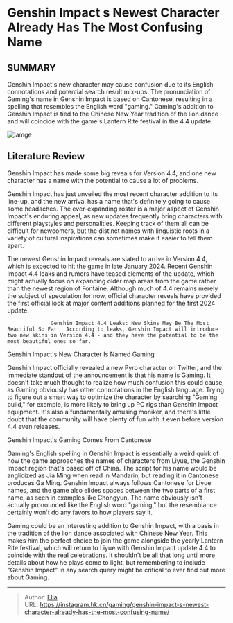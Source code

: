 # Genshin Impact s Newest Character Already Has The Most Confusing Name


## SUMMARY 



  Genshin Impact&#39;s new character may cause confusion due to its English connotations and potential search result mix-ups.   The pronunciation of Gaming&#39;s name in Genshin Impact is based on Cantonese, resulting in a spelling that resembles the English word &#34;gaming.&#34;   Gaming&#39;s addition to Genshin Impact is tied to the Chinese New Year tradition of the lion dance and will coincide with the game&#39;s Lantern Rite festival in the 4.4 update.  

![iamge](https://static1.srcdn.com/wordpress/wp-content/uploads/2023/12/genshin-impact-gaming-lantern-rite.jpg)

## Literature Review

Genshin Impact has made some big reveals for Version 4.4, and one new character has a name with the potential to cause a lot of problems.




Genshin Impact has just unveiled the most recent character addition to its line-up, and the new arrival has a name that&#39;s definitely going to cause some headaches. The ever-expanding roster is a major aspect of Genshin Impact&#39;s enduring appeal, as new updates frequently bring characters with different playstyles and personalities. Keeping track of them all can be difficult for newcomers, but the distinct names with linguistic roots in a variety of cultural inspirations can sometimes make it easier to tell them apart.




The newest Genshin Impact reveals are slated to arrive in Version 4.4, which is expected to hit the game in late January 2024. Recent Genshin Impact 4.4 leaks and rumors have teased elements of the update, which might actually focus on expanding older map areas from the game rather than the newest region of Fontaine. Although much of 4.4 remains merely the subject of speculation for now, official character reveals have provided the first official look at major content additions planned for the first 2024 update.

                  Genshin Impact 4.4 Leaks: New Skins May Be The Most Beautiful So Far   According to leaks, Genshin Impact will introduce two new skins in Version 4.4 - and they have the potential to be the most beautiful ones so far.   


 Genshin Impact&#39;s New Character Is Named Gaming 
          

Genshin Impact officially revealed a new Pyro character on Twitter, and the immediate standout of the announcement is that his name is Gaming. It doesn&#39;t take much thought to realize how much confusion this could cause, as Gaming obviously has other connotations in the English language. Trying to figure out a smart way to optimize the character by searching &#34;Gaming build,&#34; for example, is more likely to bring up PC rigs than Genshin Impact equipment. It&#39;s also a fundamentally amusing moniker, and there&#39;s little doubt that the community will have plenty of fun with it even before version 4.4 even releases.






 Genshin Impact&#39;s Gaming Comes From Cantonese 
          

Gaming&#39;s English spelling in Genshin Impact is essentially a weird quirk of how the game approaches the names of characters from Liyue, the Genshin Impact region that&#39;s based off of China. The script for his name would be anglicized as Jia Ming when read in Mandarin, but reading it in Cantonese produces Ga Ming. Genshin Impact always follows Cantonese for Liyue names, and the game also elides spaces between the two parts of a first name, as seen in examples like Chongyun. The name obviously isn&#39;t actually pronounced like the English word &#34;gaming,&#34; but the resemblance certainly won&#39;t do any favors to how players say it.

Gaming could be an interesting addition to Genshin Impact, with a basis in the tradition of the lion dance associated with Chinese New Year. This makes him the perfect choice to join the game alongside the yearly Lantern Rite festival, which will return to Liyue with Genshin Impact update 4.4 to coincide with the real celebrations. It shouldn&#39;t be all that long until more details about how he plays come to light, but remembering to include &#34;Genshin Impact&#34; in any search query might be critical to ever find out more about Gaming.






---

> Author: [Ella](https://instagram.hk.cn/)  
> URL: https://instagram.hk.cn/gaming/genshin-impact-s-newest-character-already-has-the-most-confusing-name/  

